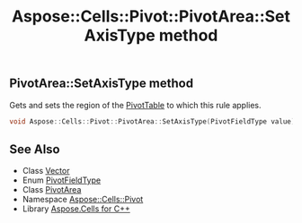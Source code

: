 ﻿---
title: Aspose::Cells::Pivot::PivotArea::SetAxisType method
linktitle: SetAxisType
second_title: Aspose.Cells for C++ API Reference
description: 'Aspose::Cells::Pivot::PivotArea::SetAxisType method. Gets and sets the region of the PivotTable to which this rule applies in C++.'
type: docs
weight: 1800
url: /cpp/aspose.cells.pivot/pivotarea/setaxistype/
---
## PivotArea::SetAxisType method


Gets and sets the region of the [PivotTable](../../pivottable/) to which this rule applies.

```cpp
void Aspose::Cells::Pivot::PivotArea::SetAxisType(PivotFieldType value)
```

## See Also

* Class [Vector](../../../aspose.cells/vector/)
* Enum [PivotFieldType](../../pivotfieldtype/)
* Class [PivotArea](../)
* Namespace [Aspose::Cells::Pivot](../../)
* Library [Aspose.Cells for C++](../../../)

